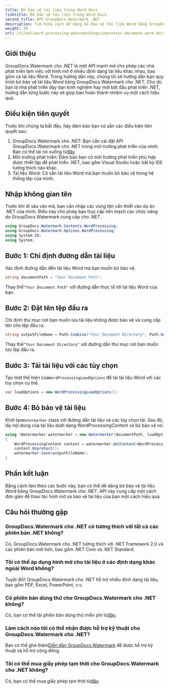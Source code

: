 ```yaml
---
title: Bỏ bảo vệ tài liệu trong Word Docs
linktitle: Bỏ bảo vệ tài liệu trong Word Docs
second_title: API GroupDocs.Watermark .NET
description: Tìm hiểu cách dễ dàng bỏ bảo vệ tài liệu Word bằng GroupDocs.Watermark cho .NET. Thực hiện theo hướng dẫn từng bước của chúng tôi.
weight: 38
url: /vi/net/word-processing-watermarkings/unprotect-document-word-docs/
---
```

## Giới thiệu
GroupDocs.Watermark cho .NET là một API mạnh mẽ cho phép các nhà phát triển làm việc với hình mờ ở nhiều định dạng tài liệu khác nhau, bao gồm cả tài liệu Word. Trong hướng dẫn này, chúng tôi sẽ hướng dẫn bạn quy trình bỏ bảo vệ tài liệu Word bằng GroupDocs.Watermark cho .NET. Cho dù bạn là nhà phát triển dày dạn kinh nghiệm hay mới bắt đầu phát triển .NET, hướng dẫn từng bước này sẽ giúp bạn hoàn thành nhiệm vụ một cách hiệu quả.
## Điều kiện tiên quyết
Trước khi chúng ta bắt đầu, hãy đảm bảo bạn có sẵn các điều kiện tiên quyết sau:
1.  GroupDocs.Watermark cho .NET: Bạn cần cài đặt API GroupDocs.Watermark cho .NET trong môi trường phát triển của mình. Bạn có thể tải nó xuống từ[đây](https://releases.groupdocs.com/Watermark/net/).
2. Môi trường phát triển: Đảm bảo bạn có môi trường phát triển phù hợp được thiết lập để phát triển .NET, bao gồm Visual Studio hoặc bất kỳ IDE tương thích nào khác.
3. Tài liệu Word: Có sẵn tài liệu Word mà bạn muốn bỏ bảo vệ trong hệ thống tệp của mình.

## Nhập không gian tên
Trước khi đi sâu vào mã, bạn cần nhập các vùng tên cần thiết vào dự án .NET của mình. Điều này cho phép bạn truy cập liền mạch các chức năng do GroupDocs.Watermark cung cấp cho .NET.
```csharp
using GroupDocs.Watermark.Contents.WordProcessing;
using GroupDocs.Watermark.Options.WordProcessing;
using System.IO;
using System;
```
## Bước 1: Chỉ định đường dẫn tài liệu
Xác định đường dẫn đến tài liệu Word mà bạn muốn bỏ bảo vệ.
```csharp
string documentPath = "Your Document Path";
```
 Thay thế`"Your Document Path"` với đường dẫn thực tế tới tài liệu Word của bạn.
## Bước 2: Đặt tên tệp đầu ra
Chỉ định thư mục nơi bạn muốn lưu tài liệu không được bảo vệ và cung cấp tên cho tệp đầu ra.
```csharp
string outputFileName = Path.Combine("Your Document Directory", Path.GetFileName(documentPath));
```
 Thay thế`"Your Document Directory"` với đường dẫn thư mục nơi bạn muốn lưu tệp đầu ra.
## Bước 3: Tải tài liệu với các tùy chọn
 Tạo một thể hiện của`WordProcessingLoadOptions` để tải tài liệu Word với các tùy chọn cụ thể.
```csharp
var loadOptions = new WordProcessingLoadOptions();
```
## Bước 4: Bỏ bảo vệ tài liệu
 Khởi tạo`Watermarker` class với đường dẫn tài liệu và các tùy chọn tải. Sau đó, lấy nội dung của tài liệu dưới dạng WordProcessingContent và bỏ bảo vệ nó.
```csharp
using (Watermarker watermarker = new Watermarker(documentPath, loadOptions))
{
    WordProcessingContent content = watermarker.GetContent<WordProcessingContent>();
    content.Unprotect();
    watermarker.Save(outputFileName);
}
```

## Phần kết luận
Bằng cách làm theo các bước này, bạn có thể dễ dàng bỏ bảo vệ tài liệu Word bằng GroupDocs.Watermark cho .NET. API này cung cấp một cách đơn giản để thao tác hình mờ và bảo vệ tài liệu của bạn một cách hiệu quả.
## Câu hỏi thường gặp
### GroupDocs.Watermark cho .NET có tương thích với tất cả các phiên bản .NET không?
Có, GroupDocs.Watermark cho .NET tương thích với .NET Framework 2.0 và các phiên bản mới hơn, bao gồm .NET Core và .NET Standard.
### Tôi có thể áp dụng hình mờ cho tài liệu ở các định dạng khác ngoài Word không?
Tuyệt đối! GroupDocs.Watermark cho .NET hỗ trợ nhiều định dạng tài liệu, bao gồm PDF, Excel, PowerPoint, v.v.
### Có phiên bản dùng thử cho GroupDocs.Watermark cho .NET không?
 Có, bạn có thể tải phiên bản dùng thử miễn phí từ[đây](https://releases.groupdocs.com/).
### Làm cách nào tôi có thể nhận được hỗ trợ kỹ thuật cho GroupDocs.Watermark cho .NET?
 Bạn có thể ghé thăm[Diễn đàn GroupDocs.Watermark](https://forum.groupdocs.com/c/watermark/19) để được hỗ trợ kỹ thuật và hỗ trợ cộng đồng.
### Tôi có thể mua giấy phép tạm thời cho GroupDocs.Watermark cho .NET không?
 Có, bạn có thể mua giấy phép tạm thời từ[đây](https://purchase.groupdocs.com/temporary-license/).